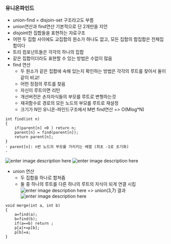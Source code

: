 ﻿### 유니온파인드 
- union-find = disjoin-set 구조라고도 부름
- union연산과 find연산 기본적으로 단 2개만을 지언
- disjoint한 집합들을 표현하는 자료구조
- 어떤 두 집합 사이에도 교집합의 원소가 하나도 없고, 모든 집합의 합집합은 전체집합이다
- 트리 컴포넌트들은 각각의 하나의 집합 
- 같은 집합이더라도 표현할 수 있는 방법은 수없이 많음
- find 연산
	-  두 원소가 같은 집합에 속해 있는지 확인하는 방법은 각각의 루트를 찾아서 둘이 같이 비교!  
	- 어떤 정점의 루트를 찾음
	- 자신이 루트이면 리턴
	- 개선버전은 손자자식들의 부모를 루트로 변형하는것
	- 재귀함수로 경로의 모든 노드의 부모를 루트로 재설정
	- 크기가 N인 유니온-파인드구조에서 M번 find연산 => O(Mlog*N)
```
int find(int n)
{
	if(parent[n] <0 ) return n;
	parent[n] = find(parent[n]);
	return parent[n];
}
- parent[n]: n번 노드의 부모를 가리키는 배열 (최초 -1로 초기화)
- 
```

![enter image description here](https://blogfiles.pstatic.net/20160819_83/kks227_1471603215265DKr3x_PNG/6.png?type=w3)
![enter image description here](https://blogfiles.pstatic.net/20160819_192/kks227_1471603215676Kw9Xv_PNG/7.png?type=w3)
- union 연산
	- 두 집합을 하나로 합쳐줌
	- 둘 중 하나의 루트를 다른 하나의 루트의 자식이 되게 연결 시킴
	![enter image description here](https://blogfiles.pstatic.net/20160819_150/kks227_14716042144018beyG_PNG/8.png?type=w3)
=> union(3,7) 결과
![enter image description here](https://blogfiles.pstatic.net/20160819_149/kks227_14716042623990T08N_PNG/9.png?type=w3)
```
void merge(int a, int b)
{
	a=find(a);
	b=find(b);
	if(a==b) return ;
	p[a]+=p[b];
	p[b]=a;
}
```
